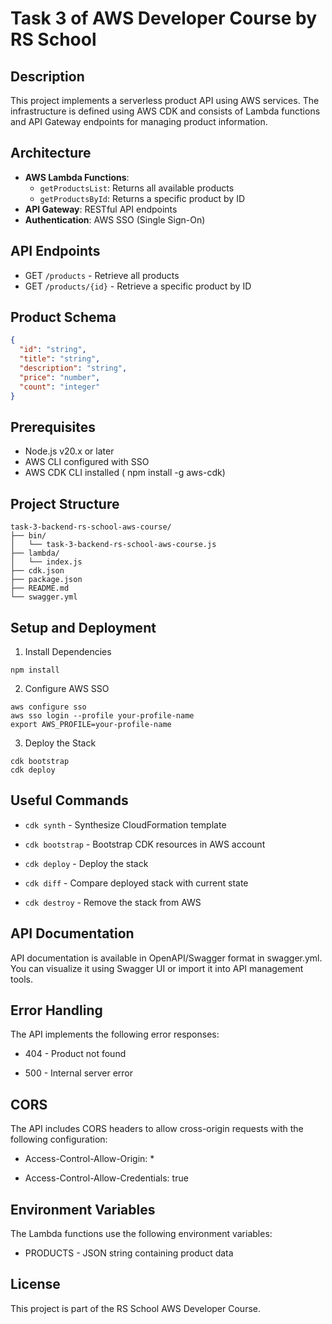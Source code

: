 # Task 3 of AWS Developer Course by RS School

## Description
This project implements a serverless product API using AWS services. The infrastructure is defined using AWS CDK and consists of Lambda functions and API Gateway endpoints for managing product information.

## Architecture
- **AWS Lambda Functions**:
  - `getProductsList`: Returns all available products
  - `getProductsById`: Returns a specific product by ID
- **API Gateway**: RESTful API endpoints
- **Authentication**: AWS SSO (Single Sign-On)

## API Endpoints
- GET `/products` - Retrieve all products
- GET `/products/{id}` - Retrieve a specific product by ID

## Product Schema
```json
{
  "id": "string",
  "title": "string",
  "description": "string",
  "price": "number",
  "count": "integer"
}
```
## Prerequisites
* Node.js v20.x or later
* AWS CLI configured with SSO
* AWS CDK CLI installed ( npm install -g aws-cdk)

## Project Structure
```
task-3-backend-rs-school-aws-course/
├── bin/
│   └── task-3-backend-rs-school-aws-course.js
├── lambda/
│   └── index.js
├── cdk.json
├── package.json
├── README.md
└── swagger.yml
```

## Setup and Deployment
1. Install Dependencies

`npm install`

2. Configure AWS SSO
```
aws configure sso
aws sso login --profile your-profile-name
export AWS_PROFILE=your-profile-name
```

3. Deploy the Stack
```
cdk bootstrap
cdk deploy
```

## Useful Commands
* `cdk synth` - Synthesize CloudFormation template

* `cdk bootstrap` - Bootstrap CDK resources in AWS account

* `cdk deploy` - Deploy the stack

* `cdk diff` - Compare deployed stack with current state

* `cdk destroy` - Remove the stack from AWS

## API Documentation
API documentation is available in OpenAPI/Swagger format in swagger.yml. You can visualize it using Swagger UI or import it into API management tools.

## Error Handling
The API implements the following error responses:

* 404 - Product not found

* 500 - Internal server error

## CORS
The API includes CORS headers to allow cross-origin requests with the following configuration:

* Access-Control-Allow-Origin: *

* Access-Control-Allow-Credentials: true

## Environment Variables
The Lambda functions use the following environment variables:

* PRODUCTS - JSON string containing product data

## License
This project is part of the RS School AWS Developer Course.